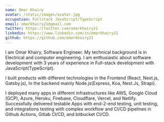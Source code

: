 ```yaml
---
name: Omar Khairy
avatar: /static/images/avatar.jpg
occupation: Fullstack JavaScript/TypeScript
email: omarkhairy21@gmail.com
twitter: https://twitter.com/omarkhairy21
linkedin: https://www.linkedin.com/in/omarkhairy21
github: https://github.com/omarkhairy21
---
```


I am Omar Khairy, Software Engineer. My technical background is in Electrical and computer engineering. I am enthusiastic about software development with 3 years of experience in Full-stack development with JavaScript(TypeScript).

I built products with different technologies in the Frontend (React, Next.js, Gatsby.js), In the backend mainly Node.js(Express, Koa, Nest.Js, Strapi).

I deployed many apps in different infrastructures like AWS, Google Cloud (GCP), Azure, Heroku, Firebase, Cloudflare, Vercel, and Netlify.
Successfully delivered testable Apps with end-2-end testing, unit testing, and integrations testing with complex workflow and CI/CD pipelines in Github Actions, Gitlab CI/CD, and bitbucket CI/CD.
